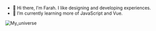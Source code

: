 - 👋 Hi there, I’m Farah. I like designing and developing experiences.
- 🌱 I’m currently learning more of JavaScript and Vue.

![My_universe](https://user-images.githubusercontent.com/71863869/116931488-e323d880-ac15-11eb-9c42-a1bc099b8ce6.png)

<!---
auorra/auorra is a ✨ special ✨ repository because its `README.md` (this file) appears on your GitHub profile.
You can click the Preview link to take a look at your changes.
--->
